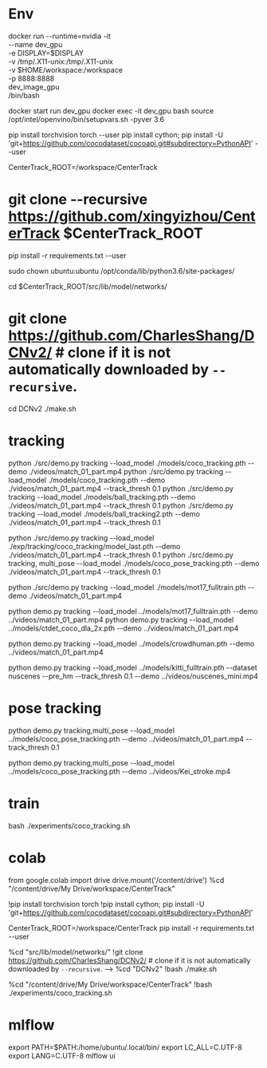 # Env
docker run --runtime=nvidia -it \
--name dev_gpu \
-e DISPLAY=$DISPLAY \
-v /tmp/.X11-unix:/tmp/.X11-unix \
-v $HOME/workspace:/workspace \
-p 8888:8888 \
dev_image_gpu \
/bin/bash

docker start run dev_gpu
docker exec -it dev_gpu bash
source /opt/intel/openvino/bin/setupvars.sh -pyver 3.6

<!-- conda create --name CenterTrack --clone idp
source activate CenterTrack -->

<!-- conda install pytorch torchvision -c pytorch -->
pip install torchvision torch --user
pip install cython; pip install -U 'git+https://github.com/cocodataset/cocoapi.git#subdirectory=PythonAPI' --user

CenterTrack_ROOT=/workspace/CenterTrack
# git clone --recursive https://github.com/xingyizhou/CenterTrack $CenterTrack_ROOT

pip install -r requirements.txt --user

sudo chown ubuntu:ubuntu /opt/conda/lib/python3.6/site-packages/

cd $CenterTrack_ROOT/src/lib/model/networks/
# git clone https://github.com/CharlesShang/DCNv2/ # clone if it is not automatically downloaded by `--recursive`.
cd DCNv2
./make.sh


# tracking
python ./src/demo.py tracking --load_model ./models/coco_tracking.pth --demo ./videos/match_01_part.mp4
python ./src/demo.py tracking --load_model ./models/coco_tracking.pth --demo ./videos/match_01_part.mp4 --track_thresh 0.1
python ./src/demo.py tracking --load_model ./models/ball_tracking.pth --demo ./videos/match_01_part.mp4 --track_thresh 0.1
python ./src/demo.py tracking --load_model ./models/ball_tracking2.pth --demo ./videos/match_01_part.mp4 --track_thresh 0.1


python ./src/demo.py tracking --load_model ./exp/tracking/coco_tracking/model_last.pth --demo ./videos/match_01_part.mp4 --track_thresh 0.1
python ./src/demo.py tracking, multi_pose --load_model ./models/coco_pose_tracking.pth --demo ./videos/match_01_part.mp4 --track_thresh 0.1


python ./src/demo.py tracking --load_model ./models/mot17_fulltrain.pth --demo ./videos/match_01_part.mp4

python demo.py tracking --load_model ../models/mot17_fulltrain.pth --demo ../videos/match_01_part.mp4
python demo.py tracking --load_model ../models/ctdet_coco_dla_2x.pth --demo ../videos/match_01_part.mp4

python demo.py tracking --load_model ../models/crowdhuman.pth --demo ../videos/match_01_part.mp4 

python demo.py tracking --load_model ../models/kitti_fulltrain.pth --dataset nuscenes --pre_hm --track_thresh 0.1 --demo ../videos/nuscenes_mini.mp4


# pose tracking
python demo.py tracking,multi_pose --load_model ../models/coco_pose_tracking.pth --demo ../videos/match_01_part.mp4 --track_thresh 0.1

python demo.py tracking,multi_pose --load_model ../models/coco_pose_tracking.pth --demo ../videos/Kei_stroke.mp4

<!-- python demo.py tracking,multi_pose --load_model ../models/coco_pose.pth --demo ../videos/match_01_part.mp4 -->

# train

bash ./experiments/coco_tracking.sh 



# colab
from google.colab import drive 
drive.mount('/content/drive')
%cd "/content/drive/My Drive/workspace/CenterTrack"

!pip install torchvision torch
!pip install cython; pip install -U 'git+https://github.com/cocodataset/cocoapi.git#subdirectory=PythonAPI'

CenterTrack_ROOT=/workspace/CenterTrack
pip install -r requirements.txt --user

%cd "src/lib/model/networks/"
!git clone https://github.com/CharlesShang/DCNv2/ # clone if it is not automatically downloaded by `--recursive`. -->
%cd "DCNv2"
!bash ./make.sh

%cd "/content/drive/My Drive/workspace/CenterTrack"
!bash ./experiments/coco_tracking.sh 

# mlflow
export PATH=$PATH:/home/ubuntu/.local/bin/
export LC_ALL=C.UTF-8
export LANG=C.UTF-8
mlflow ui
